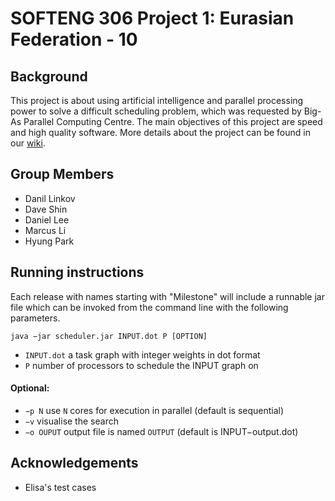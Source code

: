 # SOFTENG 306 Project 1: Eurasian Federation - 10

## Background
This project is about using artificial intelligence and parallel processing power to solve a difficult scheduling problem, which was requested by Big-As Parallel Computing Centre. The main objectives of this project are speed and high quality software. More details about the project can be found in our [wiki](wiki/Home.md).

## Group Members
- Danil Linkov
- Dave Shin
- Daniel Lee
- Marcus Li
- Hyung Park


## Running instructions

Each release with names starting with "Milestone" will include a runnable jar file which can be invoked from the command line with the following parameters.

```
java −jar scheduler.jar INPUT.dot P [OPTION]
```

- `INPUT.dot` a task graph with integer weights in dot format
- `P` number of processors to schedule the INPUT graph on

#### Optional:
- `−p N` use `N` cores for execution in parallel (default is sequential)
- `−v` visualise the search
- `−o OUPUT` output file is named `OUTPUT` (default is INPUT−output.dot)

## Acknowledgements
* Elisa's test cases
